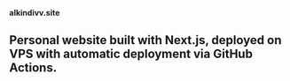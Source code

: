 **alkindivv.site**

## Personal website built with Next.js, deployed on VPS with automatic deployment via GitHub Actions.
